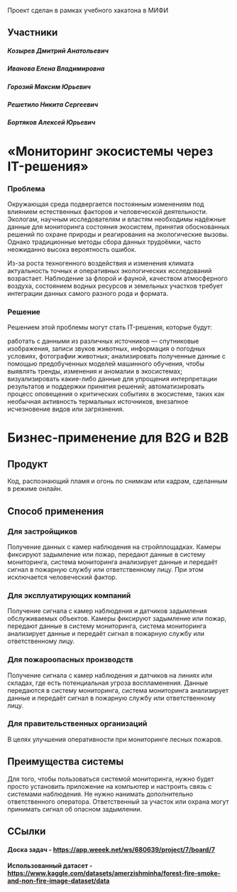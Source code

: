 Проект сделан в рамках учебного хакатона в МИФИ

## Участники

##### Козырев Дмитрий Анатольевич
##### Иванова Елена Владимировна
##### Горозий Максим Юрьевич
##### Решетило Никита Сергеевич
##### Бортяков Алексей Юрьевич

# «Мониторинг экосистемы через IT-решения»
### Проблема
Окружающая среда подвергается постоянным изменениям под влиянием естественных факторов и человеческой деятельности. Экологам, научным исследователям и властям необходимы надёжные данные для мониторинга состояния экосистем, принятия обоснованных решений по охране природы и реагирования на экологические вызовы. Однако традиционные методы сбора данных трудоёмки, часто неожиданно высока вероятность ошибок.

Из-за роста техногенного воздействия и изменения климата актуальность точных и оперативных экологических исследований возрастает. Наблюдение за флорой и фауной, качеством атмосферного воздуха, состоянием водных ресурсов и земельных участков требует интеграции данных самого разного рода и формата.

### Решение
Решением этой проблемы могут стать IT-решения, которые будут:

работать с данными из различных источников — спутниковые изображения, записи звуков животных, информация о погодных условиях, фотографии животных;
анализировать полученные данные с помощью предобученных моделей машинного обучения, чтобы выявлять тренды, изменения и аномалии в экосистемах;
визуализировать какие-либо данные для упрощения интерпретации результатов и поддержки принятия решений;
автоматизировать процесс оповещения о критических событиях в экосистеме, таких как необычная активность термальных источников, внезапное исчезновение видов или загрязнения.


# Бизнес-применение для B2G и B2B

## Продукт
Код, распознающий пламя и огонь по снимкам или кадрам, сделанным в режиме онлайн.

## Способ применения

### Для застройщиков
Получение данных с камер наблюдения на стройплощадках. Камеры фиксируют задымление или пожар, передают данные в систему мониторинга, система мониторинга анализирует данные и передаёт сигнал в пожарную службу или ответственному лицу. При этом исключается человеческий фактор.

### Для эксплуатирующих компаний
Получение сигнала с камер наблюдения и датчиков задымления обслуживаемых объектов. Камеры фиксируют задымление или пожар, передают данные в систему мониторинга, система мониторинга анализирует данные и передаёт сигнал в пожарную службу или ответственному лицу.

### Для пожароопасных производств
Получение сигнала с камер наблюдения и датчиков на линиях или складах, где есть потенциальная угроза воспламенения. Данные передаются в систему мониторинга, система мониторинга анализирует данные и передаёт сигнал в пожарную службу или ответственному лицу.

### Для правительственных организаций
В целях улучшения оперативности при мониторинге лесных пожаров.

## Преимущества системы
Для того, чтобы пользоваться системой мониторинга, нужно будет просто установить приложение на компьютер и настроить связь с системами наблюдения. Не нужно нанимать дополнительно ответственного оператора. Ответственный за участок или охрана могут принимать сигнал об опасном задымлении.

## ССылки

#### Доска задач - https://app.weeek.net/ws/680639/project/7/board/7

#### Использованный датасет - https://www.kaggle.com/datasets/amerzishminha/forest-fire-smoke-and-non-fire-image-dataset/data
